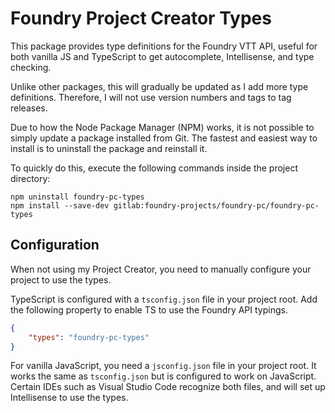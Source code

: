 # Foundry Project Creator Types

This package provides type definitions for the Foundry VTT API, useful for both vanilla JS and TypeScript to get autocomplete, Intellisense, and type checking.

Unlike other packages, this will gradually be updated as I add more type definitions. Therefore, I will not use version numbers and tags to tag releases.

Due to how the Node Package Manager (NPM) works, it is not possible to simply update a package installed from Git. The fastest and easiest way to install is to uninstall the package and reinstall it.

To quickly do this, execute the following commands inside the project directory:

```
npm uninstall foundry-pc-types
npm install --save-dev gitlab:foundry-projects/foundry-pc/foundry-pc-types
```

## Configuration
When not using my Project Creator, you need to manually configure your project to use the types.

TypeScript is configured with a `tsconfig.json` file in your project root. Add the following property to enable TS to use the Foundry API typings.

```json
{
	"types": "foundry-pc-types"
}
```

For vanilla JavaScript, you need a `jsconfig.json` file in your project root. It works the same as `tsconfig.json` but is configured to work on JavaScript. Certain IDEs such as Visual Studio Code recognize both files, and will set up Intellisense to use the types.